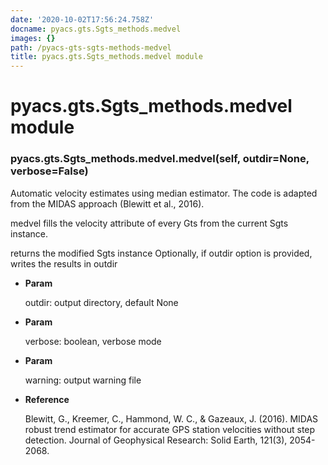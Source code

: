```yaml
---
date: '2020-10-02T17:56:24.758Z'
docname: pyacs.gts.Sgts_methods.medvel
images: {}
path: /pyacs-gts-sgts-methods-medvel
title: pyacs.gts.Sgts_methods.medvel module
---
```


# pyacs.gts.Sgts_methods.medvel module


### pyacs.gts.Sgts_methods.medvel.medvel(self, outdir=None, verbose=False)
Automatic velocity estimates using median estimator.
The code is adapted from the MIDAS approach (Blewitt et al., 2016).

medvel fills the velocity attribute of every Gts from the current Sgts instance.

returns the modified Sgts instance
Optionally, if outdir option is provided, writes the results in outdir


* **Param**

    outdir: output directory, default None



* **Param**

    verbose: boolean, verbose mode



* **Param**

    warning: output warning file



* **Reference**

    Blewitt, G., Kreemer, C., Hammond, W. C., & Gazeaux, J. (2016). MIDAS robust trend estimator for accurate GPS station velocities without step detection. Journal of Geophysical Research: Solid Earth, 121(3), 2054-2068.
